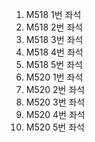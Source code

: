 1. M518 1번 좌석
2. M518 2번 좌석
3. M518 3번 좌석
4. M518 4번 좌석
5. M518 5번 좌석
6. M520 1번 좌석
7. M520 2번 좌석
8. M520 3번 좌석
9. M520 4번 좌석
10. M520 5번 좌석
